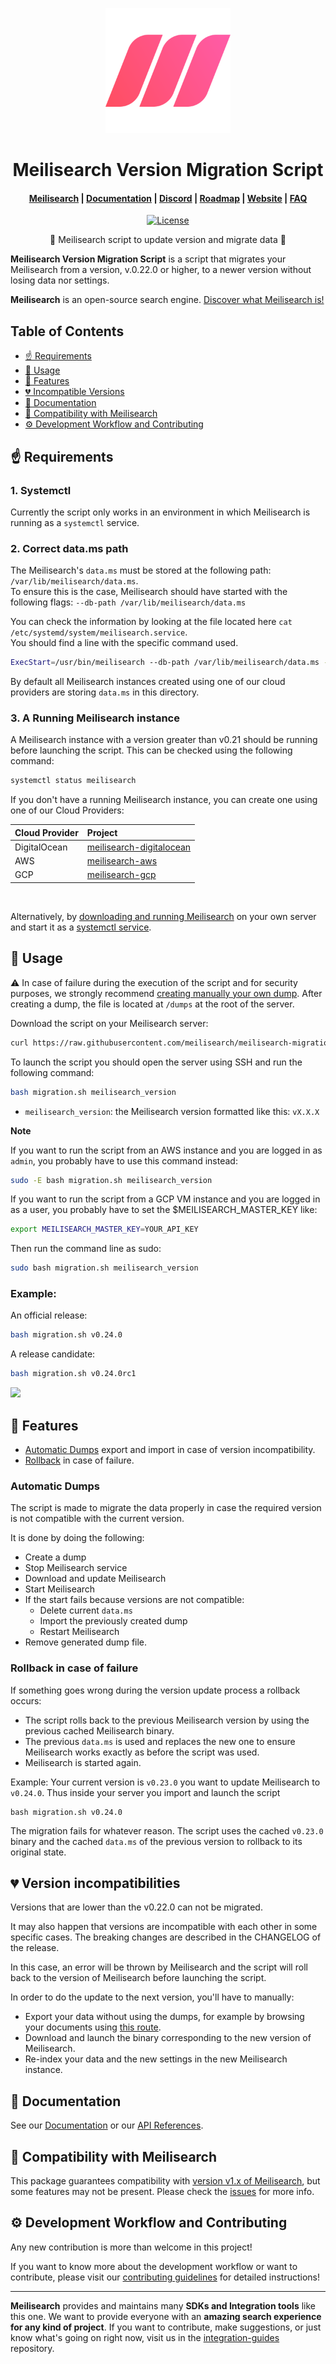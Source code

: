 <p align="center">
  <img src="https://github.com/meilisearch/integration-guides/blob/main/assets/logos/logo.svg" alt="Meilisearch Version Update Script" width="200" height="200" />
</p>

<h1 align="center">Meilisearch Version Migration Script</h1>

<h4 align="center">
  <a href="https://github.com/meilisearch/meilisearch">Meilisearch</a> |
  <a href="https://www.meilisearch.com/docs">Documentation</a> |
  <a href="https://discord.meilisearch.com">Discord</a> |
  <a href="https://roadmap.meilisearch.com/tabs/1-under-consideration">Roadmap</a> |
  <a href="https://www.meilisearch.com">Website</a> |
  <a href="https://www.meilisearch.com/docs/faq">FAQ</a>
</h4>

<p align="center">
  <a href="https://github.com/meilisearch/meilisearch-migration/blob/main/LICENSE"><img src="https://img.shields.io/badge/license-MIT-informational" alt="License"></a>
</p>

<p align="center">🦜 Meilisearch script to update version and migrate data 🦜</p>

**Meilisearch Version Migration Script** is a script that migrates your Meilisearch from a version, v.0.22.0 or higher, to a newer version without losing data nor settings.

**Meilisearch** is an open-source search engine. [Discover what Meilisearch is!](https://github.com/meilisearch/meilisearch)

## Table of Contents <!-- omit in toc -->

- [☝️ Requirements](#-requirements)
- [🚗 Usage](#-usage)
- [🎉 Features](#-features)
- [💔 Incompatible Versions](#-version-incompatibilities)
- [📖 Documentation](#-documentation)
- [🤖 Compatibility with Meilisearch](#-compatibility-with-meilisearch)
- [⚙️ Development Workflow and Contributing](#️-development-workflow-and-contributing)

## ☝️ Requirements

### 1. Systemctl

Currently the script only works in an environment in which Meilisearch is running as a `systemctl` service.

### 2. Correct data.ms path

The Meilisearch's `data.ms` must be stored at the following path: `/var/lib/meilisearch/data.ms`.<br>
To ensure this is the case, Meilisearch should have started with the following flags: `--db-path /var/lib/meilisearch/data.ms`

You can check the information by looking at the file located here `cat /etc/systemd/system/meilisearch.service`.<br>
You should find a line with the specific command used.

```bash
ExecStart=/usr/bin/meilisearch --db-path /var/lib/meilisearch/data.ms --env production
```

By default all Meilisearch instances created using one of our cloud providers are storing `data.ms` in this directory.

### 3. A Running Meilisearch instance

A Meilisearch instance with a version greater than v0.21 should be running before launching the script. This can be checked using the following command:

```bash
systemctl status meilisearch
```

If you don't have a running Meilisearch instance, you can create one using one of our Cloud Providers:

| Cloud Provider | Project                                                                              |
| -------------- | :----------------------------------------------------------------------------------- |
| DigitalOcean   | [meilisearch-digitalocean](https://github.com/meilisearch/meilisearch-digitalocean/) |
| AWS            | [meilisearch-aws](https://github.com/meilisearch/meilisearch-aws/)                   |
| GCP            | [meilisearch-gcp](https://github.com/meilisearch/meilisearch-gcp/)                   |

<br>

Alternatively, by [downloading and running Meilisearch](https://www.meilisearch.com/docs/learn/getting_started/installation) on your own server and start it as a [systemctl service](https://www.freedesktop.org/software/systemd/man/systemctl.html).

## 🚗 Usage

⚠️ In case of failure during the execution of the script and for security purposes, we strongly recommend [creating manually your own dump](https://www.meilisearch.com/docs/learn/advanced/dumps#creating-a-dump). After creating a dump, the file is located at `/dumps` at the root of the server.

Download the script on your Meilisearch server: 

```bash
curl https://raw.githubusercontent.com/meilisearch/meilisearch-migration/main/scripts/update_meilisearch_version.sh --output migration.sh --location
```

To launch the script you should open the server using SSH and run the following command:

```bash
bash migration.sh meilisearch_version
```

- `meilisearch_version`: the Meilisearch version formatted like this: `vX.X.X`

**Note**

If you want to run the script from an AWS instance and you are logged in as `admin`, you probably have to use this command instead:
```bash
sudo -E bash migration.sh meilisearch_version
```

If you want to run the script from a GCP VM instance and you are logged in as a user, you probably have to set the $MEILISEARCH_MASTER_KEY like:
```bash
export MEILISEARCH_MASTER_KEY=YOUR_API_KEY
```
Then run the command line as sudo:
```bash
sudo bash migration.sh meilisearch_version
```

### Example:

An official release:

```bash
bash migration.sh v0.24.0
```

A release candidate:

```bash
bash migration.sh v0.24.0rc1
```

![](../../assets/version_update.gif)

## 🎉 Features

- [Automatic Dumps](#automatic-dumps) export and import in case of version incompatibility.
- [Rollback](#rollback-in-case-of-failure) in case of failure.

### Automatic Dumps

The script is made to migrate the data properly in case the required version is not compatible with the current version.

It is done by doing the following:

- Create a dump
- Stop Meilisearch service
- Download and update Meilisearch
- Start Meilisearch
- If the start fails because versions are not compatible:
  - Delete current `data.ms`
  - Import the previously created dump
  - Restart Meilisearch
- Remove generated dump file.

### Rollback in case of failure

If something goes wrong during the version update process a rollback occurs:

- The script rolls back to the previous Meilisearch version by using the previous cached Meilisearch binary.
- The previous `data.ms` is used and replaces the new one to ensure Meilisearch works exactly as before the script was used.
- Meilisearch is started again.

Example:
Your current version is `v0.23.0` you want to update Meilisearch to `v0.24.0`. Thus inside your server you import and launch the script

```
bash migration.sh v0.24.0
```

The migration fails for whatever reason. The script uses the cached `v0.23.0` binary and the cached `data.ms` of the previous version to rollback to its original state.

## 💔 Version incompatibilities

Versions that are lower than the v0.22.0 can not be migrated. 

It may also happen that versions are incompatible with each other in some specific cases. The breaking changes are described in the CHANGELOG of the release.

In this case, an error will be thrown by Meilisearch and the script will roll back to the version of Meilisearch before launching the script.

In order to do the update to the next version, you'll have to manually:

- Export your data without using the dumps, for example by browsing your documents using [this route](https://www.meilisearch.com/docs/reference/api/documents#get-documents).
- Download and launch the binary corresponding to the new version of Meilisearch.
- Re-index your data and the new settings in the new Meilisearch instance.

## 📖 Documentation

See our [Documentation](https://www.meilisearch.com/docs/learn/getting_started/quick_start) or our [API References](https://www.meilisearch.com/docs/reference/api/overview).

## 🤖 Compatibility with Meilisearch

This package guarantees compatibility with [version v1.x of Meilisearch](https://github.com/meilisearch/meilisearch/releases/latest), but some features may not be present. Please check the [issues](https://github.com/meilisearch/meilisearch-migration/issues?q=is%3Aissue+is%3Aopen+label%3A%22good+first+issue%22+label%3Aenhancement) for more info.

## ⚙️ Development Workflow and Contributing

Any new contribution is more than welcome in this project!

If you want to know more about the development workflow or want to contribute, please visit our [contributing guidelines](/CONTRIBUTING.md) for detailed instructions!

<hr>

**Meilisearch** provides and maintains many **SDKs and Integration tools** like this one. We want to provide everyone with an **amazing search experience for any kind of project**. If you want to contribute, make suggestions, or just know what's going on right now, visit us in the [integration-guides](https://github.com/meilisearch/integration-guides) repository.

